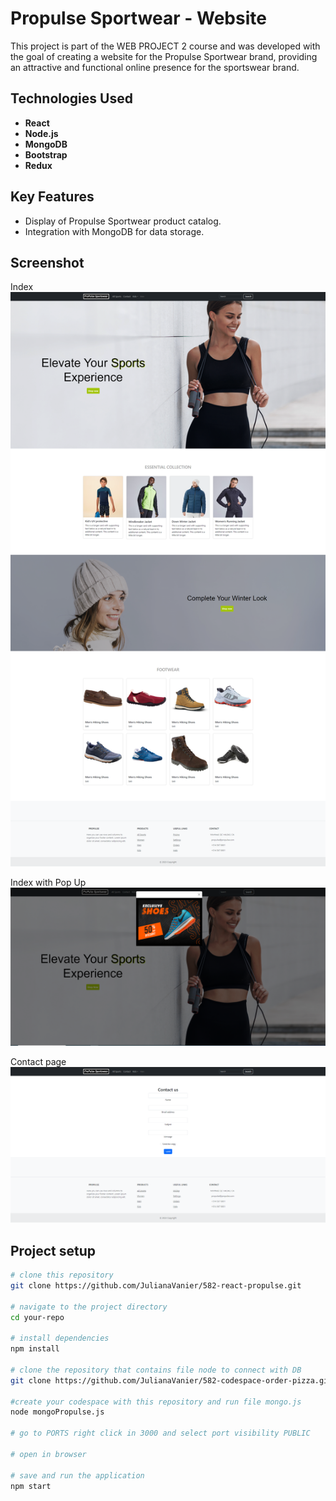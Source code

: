 # Propulse Sportwear - Website

This project is part of the WEB PROJECT 2 course and was developed with the goal of creating a website for the Propulse Sportwear brand, providing an attractive and functional online presence for the sportswear brand.

## Technologies Used

- **React**
- **Node.js**
- **MongoDB**
- **Bootstrap**
- **Redux**


## Key Features

- Display of Propulse Sportwear product catalog.
- Integration with MongoDB for data storage.

## Screenshot

Index
![Project Image](/docs/propulse.png)

Index with Pop Up
![Project Image](/docs/popup.png)

Contact page
![Project Image](/docs/contact.png)

## Project setup

```bash
# clone this repository
git clone https://github.com/JulianaVanier/582-react-propulse.git

# navigate to the project directory
cd your-repo

# install dependencies
npm install

# clone the repository that contains file node to connect with DB
git clone https://github.com/JulianaVanier/582-codespace-order-pizza.git

#create your codespace with this repository and run file mongo.js
node mongoPropulse.js

# go to PORTS right click in 3000 and select port visibility PUBLIC

# open in browser

# save and run the application
npm start
